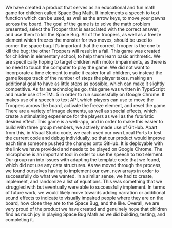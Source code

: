 We have created a product that serves as an educational and fun math game for children called Space Bug Math. It implements a speech to text function which can be used, as well as the arrow keys, to move your pawns across the board. The goal of the game is to solve the math problem presented, select the Trooper that is associated with the correct answer, and use them to kill the Space Bug. All of the troopers, as well as a freeze element which freezes the monster for two moves, should be used to corner the space bug. It’s important that the correct Trooper is the one to kill the bug; the other Troopers will result in a fail. 
This game was created for children in elementary school, to help them learn basic arithmetic. We are specifically hoping to target children with motor impairments, as there is no need to touch the computer to play the game. We did not want to incorporate a time element to make it easier for all children, so instead the game keeps track of the number of steps the player takes, making an additional goal to have as little steps as possible, which can make it slightly competitive. 
As far as technologies go, this game was written in TypeScript and made use of HTML 5 in order to run successfully on Google Chrome. It makes use of a speech to text API, which players can use to move the Troopers across the board, activate the freeze element, and reset the game. There are a variety of image elements, as well as special effects, which create a stimulating experience for the players as well as the futuristic desired effect. 
This game is a web-app, and in order to make this easier to build with three group members, we actively made use of GitHub. Apart from this, in Visual Studio code, we each used our own Local Ports to test the current code and debug individually, so that our product would improve each time someone pushed the changes onto GitHub. It is deployable with the link we have provided and needs to be played on Google Chrome. The microphone is an important tool in order to use the speech to text element.
Our group ran into issues with adapting the template code that we found, which did not use any data structures. As we moved through the process, we found ourselves having to implement our own, new arrays in order to successfully do what we wanted. In a similar sense, we had to create, implement, and randomize a list of equations. This was something that we struggled with but eventually were able to successfully implement. In terms of future work, we would likely move towards adding narration or additional sound effects to indicate to visually impaired people where they are on the board, how close they are to the Space Bug, and the like. 
Overall, we are very proud of the product we have created and genuinely hope that children find as much joy in playing Space Bug Math as we did building, testing, and completing it. 

